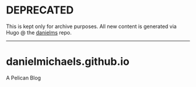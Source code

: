 # DEPRECATED
This is kept only for archive purposes. All new content is generated via 
Hugo @ the [danielms](https://github.com/danielmichaels/danielms) repo.

----------------------

# danielmichaels.github.io
A Pelican Blog
